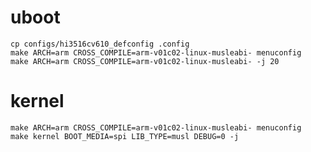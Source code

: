 # uboot
    cp configs/hi3516cv610_defconfig .config
    make ARCH=arm CROSS_COMPILE=arm-v01c02-linux-musleabi- menuconfig
    make ARCH=arm CROSS_COMPILE=arm-v01c02-linux-musleabi- -j 20

# kernel
    make ARCH=arm CROSS_COMPILE=arm-v01c02-linux-musleabi- menuconfig
    make kernel BOOT_MEDIA=spi LIB_TYPE=musl DEBUG=0 -j
